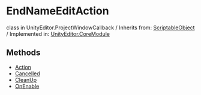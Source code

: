 # EndNameEditAction
class in UnityEditor.ProjectWindowCallback
 / Inherits from: <a href="https://docs.unity3d.com/6000.1/Documentation/ScriptReference/ScriptableObject.html">ScriptableObject</a> / Implemented in: <a href="https://docs.unity3d.com/6000.1/Documentation/ScriptReference/UnityEditor.CoreModule.html">UnityEditor.CoreModule</a>

## Methods
- <a href="https://docs.unity3d.com/6000.1/Documentation/ScriptReference/EndNameEditAction.Action.html">Action</a>
- <a href="https://docs.unity3d.com/6000.1/Documentation/ScriptReference/EndNameEditAction.Cancelled.html">Cancelled</a>
- <a href="https://docs.unity3d.com/6000.1/Documentation/ScriptReference/EndNameEditAction.CleanUp.html">CleanUp</a>
- <a href="https://docs.unity3d.com/6000.1/Documentation/ScriptReference/EndNameEditAction.OnEnable.html">OnEnable</a>
